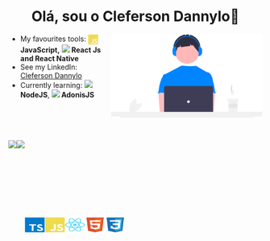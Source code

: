 <div >
    <div  style="display:inline_block">
        <div >
            <h1 align="center">
                Olá, sou o Cleferson Dannylo👋
            </h1>
           <div >
              <img align="right" width="300" src="./unDraw_coding.svg"/>
		         </div>
            <ul align="left">
                <li>My favourites tools:  
                    <img align="center" alt="cleferson-Js"  width="20"   src="https://raw.githubusercontent.com/devicons/devicon/master/icons/javascript/javascript-plain.svg"><b> JavaScript,</b> 
                    <img src="https://i.ibb.co/4RHMmLQ/react.png" width="20"/><b> React Js and React Native</b>
                </li>
            	<li>See my LinkedIn: <a href="https://www.linkedin.com/in/clefersondannylo">Cleferson Dannylo</a> 
                </li>
            	<li>Currently learning: 
                	<img width="20"src="https://cdn.jsdelivr.net/gh/devicons/devicon/icons/nodejs/nodejs-plain.svg" /><b> NodeJS</b>,  
                    <img width="20" src="https://cdn.jsdelivr.net/gh/devicons/devicon/icons/adonisjs/adonisjs-original.svg" /><b> AdonisJS</b>
                </li>
        	</ul>
    	</div>
    
  
 
 
</div>
 <div >
 <br><br> <br><br> 
  <a href="https://github.com/rafaballerini">
  <img align="left" height="180em" src="https://github-readme-stats.vercel.app/api?username=clefersondannylo&show_icons=true&theme=midnight-purple&include_all_commits=true&count_private=true"/>
  <img align="left" height="180em" src="https://github-readme-stats.vercel.app/api/top-langs/?username=clefersondannylo&layout=compact&langs_count=7&theme=midnight-purple&include_all_commits=true&count_private=true"/>
</div>
  <br><br><br> <br><br><br> <br><br><br>
  <div >
  <img align="left" alt="cleferson-Ts" height="30" width="40" src="https://raw.githubusercontent.com/devicons/devicon/master/icons/typescript/typescript-plain.svg">
  <img align="left" alt="cleferson-Js" height="30" width="40" src="https://raw.githubusercontent.com/devicons/devicon/master/icons/javascript/javascript-plain.svg">
  <img align="left" alt="cleferson-React" height="30" width="40" src="https://raw.githubusercontent.com/devicons/devicon/master/icons/react/react-original.svg">
  <img align="left" alt="cleferson-HTML" height="30" width="40" src="https://raw.githubusercontent.com/devicons/devicon/master/icons/html5/html5-original.svg">
  <img align="left" alt="cleferson-CSS" height="30" width="40" src="https://raw.githubusercontent.com/devicons/devicon/master/icons/css3/css3-original.svg">
 </div>
   
